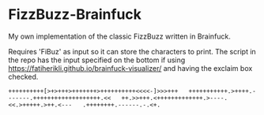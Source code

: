 # FizzBuzz-Brainfuck
My own implementation of the classic FizzBuzz written in Brainfuck.  

Requires 'FiBuz' as input so it can store the characters to print. The script in the repo has the input specified on the bottom if using https://fatiherikli.github.io/brainfuck-visualizer/ and having the exclaim box checked.

  `++++++++++[>+>+++>+++++++>++++++++++<<<<-]>>>+++  
  +++++++++++.>++++.-------.+++++++++++++++++++.<<  
  ++.>>+++.<+++++++++++++.>----.<<.>+++++.>++.<---  
  .++++++++.------.-.<+.`
